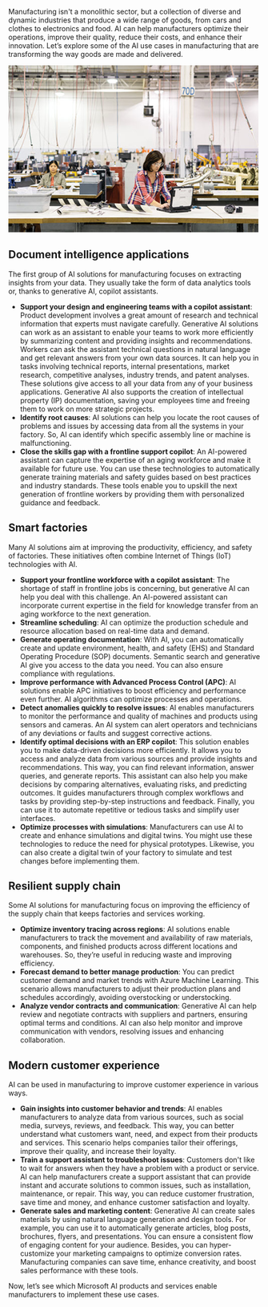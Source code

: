 Manufacturing isn't a monolithic sector, but a collection of diverse and dynamic industries that produce a wide range of goods, from cars and clothes to electronics and food. AI can help manufacturers optimize their operations, improve their quality, reduce their costs, and enhance their innovation. Let’s explore some of the AI use cases in manufacturing that are transforming the way goods are made and delivered.

![Image of a woman in manufacturing working at a table on a computer.](../media/Manufacturing.jpg)

## Document intelligence applications

The first group of AI solutions for manufacturing focuses on extracting insights from your data. They usually take the form of data analytics tools or, thanks to generative AI, copilot assistants.

* **Support your design and engineering teams with a copilot assistant**: Product development involves a great amount of research and technical information that experts must navigate carefully. Generative AI solutions can work as an assistant to enable your teams to work more efficiently by summarizing content and providing insights and recommendations. Workers can ask the assistant technical questions in natural language and get relevant answers from your own data sources. It can help you in tasks involving technical reports, internal presentations, market research, competitive analyses, industry trends, and patent analyses. These solutions give access to all your data from any of your business applications. Generative AI also supports the creation of intellectual property (IP) documentation, saving your employees time and freeing them to work on more strategic projects. 
* **Identify root causes**: AI solutions can help you locate the root causes of problems and issues by accessing data from all the systems in your factory. So, AI can identify which specific assembly line or machine is malfunctioning.
* **Close the skills gap with a frontline support copilot**: An AI-powered assistant can capture the expertise of an aging workforce and make it available for future use. You can use these technologies to automatically generate training materials and safety guides based on best practices and industry standards. These tools enable you to upskill the next generation of frontline workers by providing them with personalized guidance and feedback.

## Smart factories

Many AI solutions aim at improving the productivity, efficiency, and safety of factories. These initiatives often combine Internet of Things (IoT) technologies with AI.

* **Support your frontline workforce with a copilot assistant**: The shortage of staff in frontline jobs is concerning, but generative AI can help you deal with this challenge. An AI-powered assistant can incorporate current expertise in the field for knowledge transfer from an aging workforce to the next generation.
* **Streamline scheduling**: AI can optimize the production schedule and resource allocation based on real-time data and demand.
* **Generate operating documentation**: With AI, you can automatically create and update environment, health, and safety (EHS) and Standard Operating Procedure (SOP) documents. Semantic search and generative AI give you access to the data you need. You can also ensure compliance with regulations. 
* **Improve performance with Advanced Process Control (APC)**: AI solutions enable APC initiatives to boost efficiency and performance even further. AI algorithms can optimize processes and operations.
* **Detect anomalies quickly to resolve issues**: AI enables manufacturers to monitor the performance and quality of machines and products using sensors and cameras. An AI system can alert operators and technicians of any deviations or faults and suggest corrective actions.
* **Identify optimal decisions with an ERP copilot**: This solution enables you to make data-driven decisions more efficiently. It allows you to access and analyze data from various sources and provide insights and recommendations. This way, you can find relevant information, answer queries, and generate reports. This assistant can also help you make decisions by comparing alternatives, evaluating risks, and predicting outcomes. It guides manufacturers through complex workflows and tasks by providing step-by-step instructions and feedback. Finally, you can use it to automate repetitive or tedious tasks and simplify user interfaces.
* **Optimize processes with simulations**: Manufacturers can use AI to create and enhance simulations and digital twins. You might use these technologies to reduce the need for physical prototypes. Likewise, you can also create a digital twin of your factory to simulate and test changes before implementing them.

## Resilient supply chain

Some AI solutions for manufacturing focus on improving the efficiency of the supply chain that keeps factories and services working.

* **Optimize inventory tracing across regions**: AI solutions enable manufacturers to track the movement and availability of raw materials, components, and finished products across different locations and warehouses. So, they’re useful in reducing waste and improving efficiency.
* **Forecast demand to better manage production**: You can predict customer demand and market trends with Azure Machine Learning. This scenario allows manufacturers to adjust their production plans and schedules accordingly, avoiding overstocking or understocking.
* **Analyze vendor contracts and communication**: Generative AI can help review and negotiate contracts with suppliers and partners, ensuring optimal terms and conditions. AI can also help monitor and improve communication with vendors, resolving issues and enhancing collaboration.

## Modern customer experience

AI can be used in manufacturing to improve customer experience in various ways.

* **Gain insights into customer behavior and trends**: AI enables manufacturers to analyze data from various sources, such as social media, surveys, reviews, and feedback. This way, you can better understand what customers want, need, and expect from their products and services. This scenario helps companies tailor their offerings, improve their quality, and increase their loyalty.
* **Train a support assistant to troubleshoot issues**: Customers don't like to wait for answers when they have a problem with a product or service. AI can help manufacturers create a support assistant that can provide instant and accurate solutions to common issues, such as installation, maintenance, or repair. This way, you can reduce customer frustration, save time and money, and enhance customer satisfaction and loyalty.
* **Generate sales and marketing content**: Generative AI can create sales materials by using natural language generation and design tools. For example, you can use it to automatically generate articles, blog posts, brochures, flyers, and presentations. You can ensure a consistent flow of engaging content for your audience. Besides, you can hyper-customize your marketing campaigns to optimize conversion rates. Manufacturing companies can save time, enhance creativity, and boost sales performance with these tools.

Now, let’s see which Microsoft AI products and services enable manufacturers to implement these use cases.
